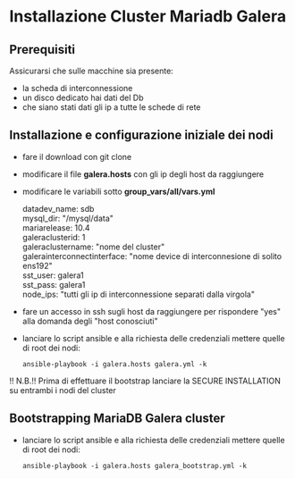 Installazione Cluster Mariadb Galera
===================================================

## Prerequisiti ##
Assicurarsi che sulle macchine sia presente:
- la scheda di interconnessione
- un disco dedicato hai dati del Db
- che siano stati dati gli ip a tutte le schede di rete


Installazione e configurazione iniziale dei nodi 
--------------------------------

- fare il download con git clone
- modificare il file **galera.hosts** con gli ip degli host da raggiungere
- modificare le variabili sotto **group_vars/all/vars.yml**

    datadev_name: sdb <br>
    mysql_dir: "/mysql/data" <br>
    mariarelease: 10.4 <br>
    galeraclusterid: 1 <br>
    galeraclustername: "nome del cluster" <br> 
    galerainterconnectinterface: "nome device di interconnesione di solito ens192" <br>
    sst_user: galera1 <br>
    sst_pass: galera1 <br>
    node_ips: "tutti gli ip di interconnessione separati dalla virgola" <br>


- fare un accesso in ssh sugli host da raggiungere per rispondere "yes" alla domanda degli "host conosciuti"
- lanciare lo script ansible e alla richiesta delle credenziali mettere quelle di root dei nodi:
    
    `ansible-playbook -i galera.hosts galera.yml -k`

!! N.B.!!
Prima di effettuare il bootstrap lanciare la SECURE INSTALLATION su entrambi i nodi del cluster

Bootstrapping MariaDB Galera cluster
------------------------------------
- lanciare lo script ansible e alla richiesta delle credenziali mettere quelle di root dei nodi:

    `ansible-playbook -i galera.hosts galera_bootstrap.yml -k`
